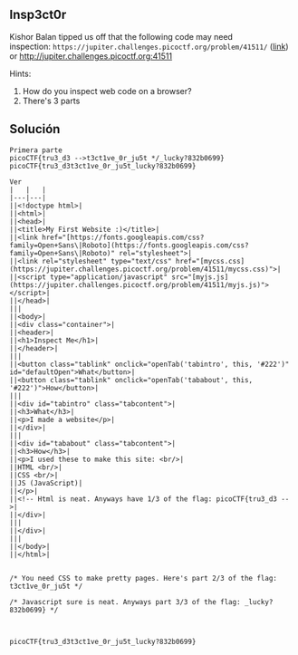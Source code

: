 
## Insp3ct0r
Kishor Balan tipped us off that the following code may need inspection: `https://jupiter.challenges.picoctf.org/problem/41511/` ([link](https://jupiter.challenges.picoctf.org/problem/41511/)) or http://jupiter.challenges.picoctf.org:41511



Hints:
1. How do you inspect web code on a browser?
2. There's 3 parts


## Solución
```
Primera parte
picoCTF{tru3_d3 -->t3ct1ve_0r_ju5t */_lucky?832b0699}
picoCTF{tru3_d3t3ct1ve_0r_ju5t_lucky?832b0699}

Ver
|   |   |
|---|---|
||<!doctype html>|
||<html>|
||<head>|
||<title>My First Website :)</title>|
||<link href="[https://fonts.googleapis.com/css?family=Open+Sans\|Roboto](https://fonts.googleapis.com/css?family=Open+Sans\|Roboto)" rel="stylesheet">|
||<link rel="stylesheet" type="text/css" href="[mycss.css](https://jupiter.challenges.picoctf.org/problem/41511/mycss.css)">|
||<script type="application/javascript" src="[myjs.js](https://jupiter.challenges.picoctf.org/problem/41511/myjs.js)"></script>|
||</head>|
|||
||<body>|
||<div class="container">|
||<header>|
||<h1>Inspect Me</h1>|
||</header>|
|||
||<button class="tablink" onclick="openTab('tabintro', this, '#222')" id="defaultOpen">What</button>|
||<button class="tablink" onclick="openTab('tababout', this, '#222')">How</button>|
|||
||<div id="tabintro" class="tabcontent">|
||<h3>What</h3>|
||<p>I made a website</p>|
||</div>|
|||
||<div id="tababout" class="tabcontent">|
||<h3>How</h3>|
||<p>I used these to make this site: <br/>|
||HTML <br/>|
||CSS <br/>|
||JS (JavaScript)|
||</p>|
||<!-- Html is neat. Anyways have 1/3 of the flag: picoCTF{tru3_d3 -->|
||</div>|
|||
||</div>|
|||
||</body>|
||</html>|


/* You need CSS to make pretty pages. Here's part 2/3 of the flag: t3ct1ve_0r_ju5t */

/* Javascript sure is neat. Anyways part 3/3 of the flag: _lucky?832b0699} */



picoCTF{tru3_d3t3ct1ve_0r_ju5t_lucky?832b0699}

```
